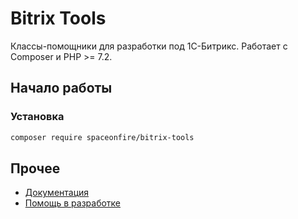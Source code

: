 # Bitrix Tools

Классы-помощники для разработки под 1С-Битрикс. Работает с Composer и PHP >= 7.2.

## Начало работы

### Установка

```bash
composer require spaceonfire/bitrix-tools
```

## Прочее

- [Документация](./docs/README.md)
- [Помощь в разработке](./contributing.md)
